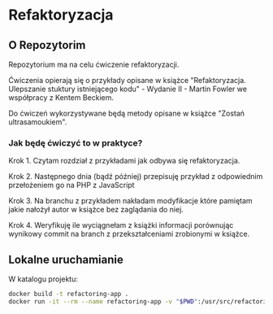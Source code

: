# Refaktoryzacja

## O Repozytorim

Repozytorium ma na celu ćwiczenie refaktoryzacji.

Ćwiczenia opierają się o przykłady opisane w książce "Refaktoryzacja. Ulepszanie stuktury istniejącego kodu" - Wydanie II - Martin Fowler we współpracy z Kentem Beckiem.

Do ćwiczeń wykorzystywane będą metody opisane w książce "Zostań ultrasamoukiem".


### Jak będę ćwiczyć to w praktyce?

Krok 1. Czytam rozdział z przykładami jak odbywa się refaktoryzacja.

Krok 2. Następnego dnia (bądź później) przepisuję przykład z odpowiednim przełożeniem go na PHP z JavaScript

Krok 3. Na branchu z przykładem nakładam modyfikacje które pamiętam jakie nałożył autor w książce bez zaglądania do niej.

Krok 4. Weryfikuję ile wyciągnełam z książki informacji porównując wynikowy commit na branch z przekształceniami zrobionymi w książce.


## Lokalne uruchamianie

W katalogu projektu:
```bash
docker build -t refactoring-app .
docker run -it --rm --name refactoring-app -v "$PWD":/usr/src/refactoring refactoring-app
```